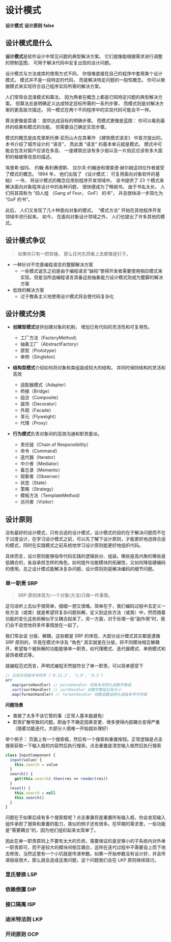 # 设计模式

<b class="kw">设计模式</b>
<b class="kw">设计原则</b>
<b class="hide">false</b>

## 设计模式是什么

**设计模式**是软件设计中常见问题的典型解决方案。 它们就像能根据需求进行调整的预制蓝图， 可用于解决代码中反复出现的设计问题。

设计模式与方法或库的使用方式不同， 你很难直接在自己的程序中套用某个设计模式。 模式并不是一段特定的代码， 而是解决特定问题的一般性概念。 你可以根据模式来实现符合自己程序实际所需的解决方案。

人们常常会混淆模式和算法， 因为两者在概念上都是已知特定问题的典型解决方案。 但算法总是明确定义达成特定目标所需的一系列步骤， 而模式则是对解决方案的更高层次描述。 同一模式在两个不同程序中的实现代码可能会不一样。

算法更像是菜谱： 提供达成目标的明确步骤。 而模式更像是蓝图： 你可以看到最终的结果和模式的功能， 但需要自己确定实现步骤。

模式的概念是由克里斯托佛·亚历山大在其著作 《建筑模式语言》 中首次提出的。 本书介绍了城市设计的 “语言”， 而此类 “语言” 的基本单元就是模式。 模式中可能会包含对窗户应该在多高、 一座建筑应该有多少层以及一片街区应该有多大面积的植被等信息的描述。

埃里希·伽玛、 约翰·弗利赛德斯、 拉尔夫·约翰逊和理查德·赫尔姆这四位作者接受了模式的概念。 1994 年， 他们出版了 《设计模式： 可复用面向对象软件的基础》 一书， 将设计模式的概念应用到程序开发领域中。 该书提供了 23 个模式来解决面向对象程序设计中的各种问题， 很快便成为了畅销书。 由于书名太长， 人们将其简称为 “四人组 （Gang of Four， GoF） 的书”， 并且很快进一步简化为 “GoF 的书”。

此后， 人们又发现了几十种面向对象的模式。 ​ “模式方法” 开始在其他程序开发领域中流行起来。 如今， 在面向对象设计领域之外， 人们也提出了许多其他的模式。

## 设计模式争议

> 如果你只有一把铁锤， 那么任何东西看上去都像是钉子。

- 一种针对不完善编程语言的蹩脚解决方案
  - 一些模式诞生之初是由于编程语言“缺陷”使得开发者需要使用相应模式来实现，但是当所选编程语言具备这些抽象能力设计模式则成为蹩脚的解决方案
- 低效的解决方案
  - 过于教条主义地使用设计模式将会使代码复杂化

## 设计模式分类

- **创建型模式**提供创建对象的机制， 增加已有代码的灵活性和可复用性。
  - 工厂方法（FactoryMethod）
  - 抽象工厂（AbstractFactory）
  - 原型（Prototype）
  - 单例（Singleton）

- **结构型模式**介绍如何将对象和类组装成较大的结构， 并同时保持结构的灵活和高效
  - 适配器模式（Adapter）
  - 桥接（Bridge）
  - 组合（Composite）
  - 装饰（Decorator）
  - 外观（Facade）
  - 享元（Flyweight）
  - 代理（Proxy）

- **行为模式**负责对象间的高效沟通和职责委派。
  - 责任链（Chain of Responsibility）
  - 命令（Command）
  - 迭代器（Iterator）
  - 中介者（Mediator）
  - 备忘录（Memento）
  - 观察者（Observer）
  - 状态（State）
  - 策略（Strategy）
  - 模板方法（TemplateMethod）
  - 访问者（Visitor）

## 设计原则

没有最好的设计模式，只有合适的设计模式，设计模式的目的在于解决问题而不在于过度设计，在学习设计模式之前，可以先了解下设计原则，才能更好地选择合适的模式，同时在实践模式之前系统地学习设计原则能更好地组织代码。

具体而言，设计原则能够指导代码实践的逻辑拆分、组装。哪些是高内聚的哪些是低耦合的，各自承担怎样的角色，如何提升功能模块的拓展性，又如何降低硬编码的使用。总之设计模式能解决复杂问题，设计原则则是解决编码的细节问题。

### 单一职责 SRP

> SRP 原则体现为:一个对象(方法)只做一件事情。

这句话听上去似乎很简单，细细一想又很难。简单在于，我们编码过程中去定义一些方法（或类）就是希望将复杂问题拆解，定义到这些方法（或类）中，然而随着功能的变化这些拆解似乎又耦合起来了。另一方面，对于处理一些“副作用”时，我们会不自觉地将多件事情放在一起了。

我们常会说 分层、解耦，这些都是 SRP 的体现，大部分设计模式其实都是遵循 SRP 原则的，毕竟在模式中涉及 “角色” 其实就是在分层，将不同模块相互解耦开，希望每个被拆解的功能能够单一职责，如代理模式、迭代器模式、单例模式和装饰者模式等。

就编程范式而言，声明式编程天然就符合了单一职责，可以简单感受下

```js
// 比如实现版本号排序 ['0.12.2', '1.0', '0.3']
arr
  .map(parseHandler) // parseHandler 将版本号转化成数字数组
  .sort(sortHandler) // sortHandler 对数字数组比较大小
  .map(formatHandler) // formatHandler 将数组数组转化成版本号字符串
```

**问题场景**

- 类做了太多不该它管的事（正常人基本能避免）
- 职责扩散导致的问题，即由于不确定因素变更、增多使得内部耦合变得严重（随着功能迭代，大部分人很难一开始就处理好）

举个例子：
页面上有一个搜索框，然后有一个搜索和重置按钮。正常逻辑是点击搜索获取一下输入框的内容然后执行搜索，点击重置是清空输入框然后执行搜索

```js
class InputComponent {
  input(value) {
    this.search = value
  }
  search() {
    get(this.search).then(res => render(res))
  }
  reset() {
    this.search = null
    this.search()
  }
}
```

问题在于如果后续有多个搜索框呢？点击重置将是重置所有输入框，你会发现输入组件承担了搜索和重置的能力，类似的例子还有很多。在早期的需求里，一些功能是“需要耦合”的，因为他们组织起来太简单了。

因此在单一职责原则上不要有太大的负担，需要保证的是足够小的子系统内对外单一职责即可，而不是较大的模块间相互耦合，这样在迭代过程中不需要自上而下地去修改，当然这里有一个小坑就是传递参数。如果一开始参数没有设计好，并且传递层级很大，那么就会造成这类问题，这个问题我们会在 LKP 原则继续探讨。

### 里氏替换 LSP

### 依赖倒置 DIP

### 接口隔离 ISP

### 迪米特法则 LKP

### 开闭原则 OCP
